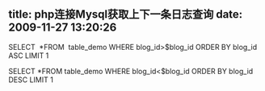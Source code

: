 title: php连接Mysql获取上下一条日志查询
date: 2009-11-27 13:20:26
---

<p>
	SELECT&nbsp; *FROM&nbsp; table_demo&nbsp;WHERE blog_id&gt;$blog_id ORDER BY blog_id ASC LIMIT 1</p>
<p>
	SELECT&nbsp;*FROM table_demo WHERE blog_id&lt;$blog_id ORDER BY blog_id DESC LIMIT 1</p>
